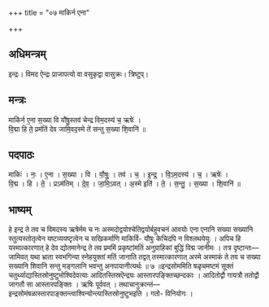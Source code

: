+++
title = "०७ माकिर्न एना"

+++
## अधिमन्त्रम्
इन्द्रः। विमद ऐन्द्रः प्राजापत्यो वा वसुकृद्वा वासुक्रः। त्रिष्टुप्।

## मन्त्रः
माकि॑र्न ए॒ना स॒ख्या वि यौ॑षु॒स्तव॑ चेन्द्र विम॒दस्य॑ च॒ ऋषेः॑ ।  
वि॒द्मा हि ते॒ प्रम॑तिं देव जामि॒वद॒स्मे ते॑ सन्तु स॒ख्या शि॒वानि॑ ॥

## पदपाठः
माकिः॑ । नः॒ । ए॒ना । स॒ख्या । वि । यौ॒षुः॒ । तव॑ । च॒ । इ॒न्द्र॒ । वि॒ऽम॒दस्य॑ । च॒ । ऋषेः॑ ।  
वि॒द्म । हि । ते॒ । प्रऽम॑तिम् । दे॒व॒ । जा॒मि॒ऽवत् । अ॒स्मे इति॑ । ते॒ । स॒न्तु॒ । स॒ख्या । शि॒वानि॑ ॥

## भाष्यम्
हे इन्द्र ते तव च विमदस्य ऋषेर्मम च नः अस्मदोद्वयोश्चेतिद्वयोर्बहुवचनं आवयोः एना एनानि सख्या सख्यानि स्तुत्यस्तोतृत्वेन यष्टव्ययष्टृत्वेन च सखिकर्माणि माकिर्वि- यौषुः केचिदपि न विश्लथयेयुः । अपिच हि यस्मात्कारणात् हे देव द्योतमानेन्द्र ते तव प्रममिं प्रकृष्टांमतिं अनुग्राहिकां बुद्धिं विद्म जानीमः । तत्र दृष्टान्तः—जामिवत् यथा भ्राता स्वभगिन्या स्नेहयुक्तां मतिं जानाति तद्वत् तस्मात्कारणात् अस्मे अस्माकं ते तव च सख्या सख्यानि शिवानि सन्तु मङ्गलानि भवन्तु अनपायानीत्यर्थः ॥ ७ ॥इन्द्रसोममिति षळृचमष्टमं सूक्तं चतुर्थ्याद्यास्तिस्रोनुष्टुभोश्विदेवत्याः आदितस्तिस्रऎन्द्र्यः आस्तारपङ्क्तिच्छन्दकाः । आदितोद्वौ गायत्रौ ततोद्वौ जागतौ सा आस्तारपङ्क्तिः । ऋषिः पूर्ववत् । तथाचानुक्रान्तं—इन्द्रसोमंषळास्तारपाङ्क्तन्त्वाश्विन्योन्त्यास्तिस्रोनुष्टुभइति । गतो- विनियोगः ।